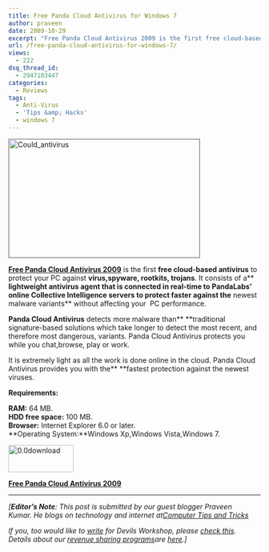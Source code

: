 ```yaml
---
title: Free Panda Cloud Antivirus for Windows 7
author: praveen
date: 2009-10-29
excerpt: "Free Panda Cloud Antivirus 2009 is the first free cloud-based antivirus to protect your PC against virus,spyware, rootkits, trojans. It consists of a lightweight antivirus agent that is connected in real-time to PandaLabs' online Collective Intelligence servers to protect faster against the newest malware variants without affecting your  PC performance."
url: /free-panda-cloud-antivirus-for-windows-7/
views:
  - 222
dsq_thread_id:
  - 2947103447
categories:
  - Reviews
tags:
  - Anti-Virus
  - 'Tips &amp; Hacks'
  - windows 7
---
```

<img class="alignnone size-full wp-image-16216" style="border: 1px solid grey" src="http://cdn.devilsworkshop.org/files/2009/10/Could_antivirus.jpg" alt="Could_antivirus" width="381" height="236" />

<a href="http://www.cloudantivirus.com/" onclick="_gaq.push(['_trackEvent', 'outbound-article', 'http://www.cloudantivirus.com/', 'Free Panda Cloud Antivirus 2009']);" ><strong>Free Panda Cloud Antivirus 2009</strong></a> is the first **free cloud-based antivirus** to protect your PC against **virus,spyware, rootkits, trojans**. It consists of a** **lightweight antivirus agent that is connected in real-time to **PandaLabs&#8217; online Collective Intelligence servers** to protect faster against the** newest malware variants** without affecting your  PC performance.

**Panda Cloud Antivirus** detects more malware than** **traditional signature-based solutions which take longer to detect the most recent, and therefore most dangerous, variants. Panda Cloud Antivirus protects you while you chat,browse, play or work.

It is extremely light as all the work is done online in the cloud. Panda Cloud Antivirus provides you with the** **fastest protection against the newest viruses.

**Requirements:**

**RAM:** 64 MB.  
**HDD free space:** 100 MB.  
**Browser:** Internet Explorer 6.0 or later.  
**Operating System:**Windows Xp,Windows Vista,Windows 7.

<img src="http://cdn.devilsworkshop.org/files/2009/10/0.0download.png" alt="0.0download" width="130" height="54" />

<a href="http://dw.com.com/redir?edId=3&siteId=4&oId=3000-2239_4-10914099&ontId=2239_4&spi=87ca03d12451f66be1d4048b8de70523&lop=link&tag=tdw_dltext&ltype=dl_dlnow&pid=11115601&mfgId=55967&merId=55967&pguid=@@OPmQoPjAEAADu7hMoAAACu&destUrl=http%3A%2F%2Fdownload.cnet.com%2F3001-2239_4-10914099.html%3Fspi%3D87ca03d12451f66be1d4048b8de70523" onclick="_gaq.push(['_trackEvent', 'outbound-article', 'http://dw.com.com/redir?edId=3&siteId=4&oId=3000-2239_4-10914099&ontId=2239_4&spi=87ca03d12451f66be1d4048b8de70523&lop=link&tag=tdw_dltext&ltype=dl_dlnow&pid=11115601&mfgId=55967&merId=55967&pguid=@@OPmQoPjAEAADu7hMoAAACu&destUrl=http%3A%2F%2Fdownload.cnet.com%2F3001-2239_4-10914099.html%3Fspi%3D87ca03d12451f66be1d4048b8de70523', 'Free Panda Cloud Antivirus 2009']);" ><strong>Free Panda Cloud Antivirus 2009</strong></a>

* * *

*[**Editor&#8217;s Note**: This post is submitted by our guest blogger Praveen Kumar. He blogs on technology and internet at<a href="http://praveenkumarg.blogspot.com/" onclick="_gaq.push(['_trackEvent', 'outbound-article', 'http://praveenkumarg.blogspot.com/', 'Computer Tips and Tricks']);" >Computer Tips and Tricks</a>*</p> 

*If you, too would like to [write][1] for Devils Workshop, please [check this][1]. Details about our [revenue sharing programs][1]are [here][1].]*

 [1]: http://devilsworkshop.org/join-dw/
